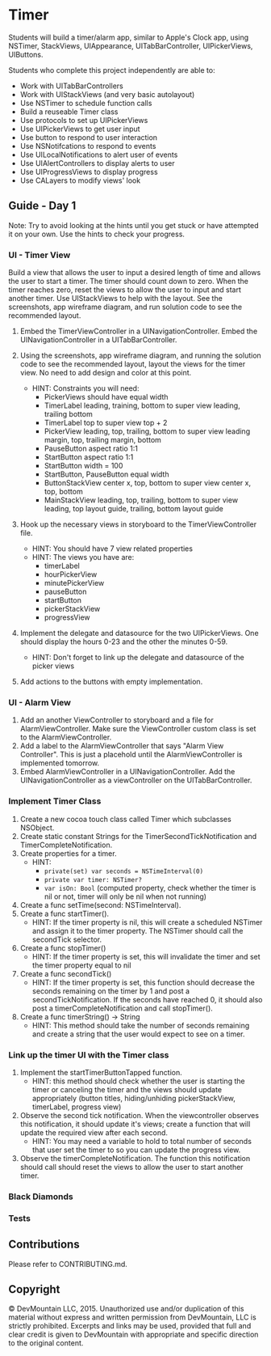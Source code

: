 # Timer

Students will build a timer/alarm app, similar to Apple's Clock app, using NSTimer, StackViews, UIAppearance, UITabBarController, UIPickerViews, UIButtons.

Students who complete this project independently are able to:

* Work with UITabBarControllers
* Work with UIStackViews (and very basic autolayout)
* Use NSTimer to schedule function calls
* Build a reuseable Timer class
* Use protocols to set up UIPickerViews
* Use UIPickerViews to get user input
* Use button to respond to user interaction
* Use NSNotifcations to respond to events
* Use UILocalNotifications to alert user of events
* Use UIAlertControllers to display alerts to user
* Use UIProgressViews to display progress
* Use CALayers to modify views' look

## Guide - Day 1

Note: Try to avoid looking at the hints until you get stuck or have attempted it on your own. Use the hints to check your progress.

### UI - Timer View

Build a view that allows the user to input a desired length of time and allows the user to start a timer. The timer should count down to zero. When the timer reaches zero, reset the views to allow the user to input and start another timer. Use UIStackViews to help with the layout. See the screenshots, app wireframe diagram, and run solution code to see the recommended layout.

1. Embed the TimerViewController in a UINavigationController. Embed the UINavigationController in a UITabBarController.
2. Using the screenshots, app wireframe diagram, and running the solution code to see the recommended layout, layout the views for the timer view. No need to add design and color at this point.
	* HINT: Constraints you will need:
		* PickerViews should have equal width
		* TimerLabel leading, training, bottom to super view leading, trailing bottom
		* TimerLabel top to super view top + 2
		* PickerView leading, top, trailing, bottom to super view leading margin, top, trailing margin, bottom
		* PauseButton aspect ratio 1:1
		* StartButton aspect ratio 1:1
		* StartButton width = 100
		* StartButton, PauseButton equal width
		* ButtonStackView center x, top, bottom to super view center x, top, bottom
		* MainStackView leading, top, trailing, bottom to super view leading, top layout guide, trailing, bottom layout guide

3. Hook up the necessary views in storyboard to the TimerViewController file.
	* HINT: You should have 7 view related properties
	* HINT: The views you have are:
		* timerLabel
		* hourPickerView
		* minutePickerView
		* pauseButton
		* startButton
		* pickerStackView
		* progressView
4. Implement the delegate and datasource for the two UIPickerViews. One should display the hours 0-23 and the other the minutes 0-59.
	* HINT: Don't forget to link up the delegate and datasource of the picker views
5. Add actions to the buttons with empty implementation.

### UI - Alarm View

1. Add an another ViewController to storyboard and a file for AlarmViewController. Make sure the ViewController custom class is set to the AlarmViewController.
2. Add a label to the AlarmViewController that says "Alarm View Controller". This is just a placehold until the AlarmViewController is implemented tomorrow.
3. Embed AlarmViewController in a UINavigationController. Add the UINavigationController as a viewController on the UITabBarController.

### Implement Timer Class

1. Create a new cocoa touch class called Timer which subclasses NSObject.
2. Create static constant Strings for the TimerSecondTickNotification and TimerCompleteNotification.
3. Create properties for a timer.
	* HINT: 
		* ```private(set) var seconds = NSTimeInterval(0)```
		* ```private var timer: NSTimer?```
		* ```var isOn: Bool``` (computed property, check whether the timer is nil or not, timer will only be nil when not running)
4. Create a func setTime(second: NSTimeInterval).
5. Create a func startTimer().
	* HINT: If the timer property is nil, this will create a scheduled NSTimer and assign it to the timer property. The NSTimer should call the secondTick selector.
6. Create a func stopTimer()
	* HINT: If the timer property is set, this will invalidate the timer and set the timer property equal to nil
7. Create a func secondTick()
	* HINT: If the timer property is set, this function should decrease the seconds remaining on the timer by 1 and post a secondTickNotification. If the seconds have reached 0, it should also post a timerCompleteNotification and call stopTimer().
8. Create a func timerString() -> String
	* HINT: This method should take the number of seconds remaining and create a string that the user would expect to see on a timer.

### Link up the timer UI with the Timer class

1. Implement the startTimerButtonTapped function.
	* HINT: this method should check whether the user is starting the timer or canceling the timer and the views should update appropriately (button titles, hiding/unhiding pickerStackView, timerLabel, progress view)
2. Observe the second tick notification. When the viewcontroller observes this notification, it should update it's views; create a function that will update the required view after each second.
	* HINT: You may need a variable to hold to total number of seconds that user set the timer to so you can update the progress view.
3. Observe the timerCompleteNotification. The function this notification should call should reset the views to allow the user to start another timer.

### Black Diamonds

### Tests

## Contributions

Please refer to CONTRIBUTING.md.


## Copyright

© DevMountain LLC, 2015. Unauthorized use and/or duplication of this material without express and written permission from DevMountain, LLC is strictly prohibited. Excerpts and links may be used, provided that full and clear credit is given to DevMountain with appropriate and specific direction to the original content.
